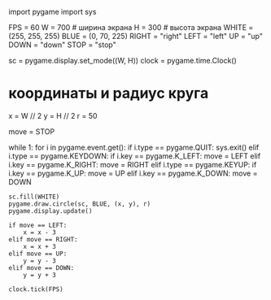 import pygame
import sys

FPS = 60
W = 700  # ширина экрана
H = 300  # высота экрана
WHITE = (255, 255, 255)
BLUE = (0, 70, 225)
RIGHT = "right"
LEFT = "left"
UP = "up"
DOWN = "down"
STOP = "stop"

sc = pygame.display.set_mode((W, H))
clock = pygame.time.Clock()

# координаты и радиус круга
x = W // 2
y = H // 2
r = 50

move = STOP

while 1:
    for i in pygame.event.get():
        if i.type == pygame.QUIT:
            sys.exit()
        elif i.type == pygame.KEYDOWN:
            if i.key == pygame.K_LEFT:
                move = LEFT
            elif i.key == pygame.K_RIGHT:
                move = RIGHT
        elif i.type == pygame.KEYUP:
            if i.key == pygame.K_UP:
                move = UP
            elif i.key == pygame.K_DOWN:
                move = DOWN



    sc.fill(WHITE)
    pygame.draw.circle(sc, BLUE, (x, y), r)
    pygame.display.update()

    if move == LEFT:
        x = x - 3
    elif move == RIGHT:
        x = x + 3
    elif move == UP:
        y = y - 3
    elif move == DOWN:
        y = y + 3

    clock.tick(FPS)
